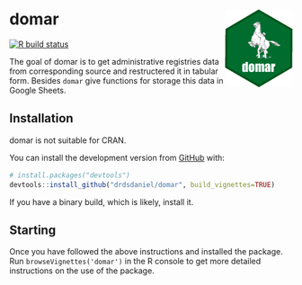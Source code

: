 
<!-- README.md is generated from README.Rmd. Please edit that file -->

# domar <img src='man/figures/logo.png' align="right" height="138" />

<!-- badges: start -->

[![R build
status](https://github.com/drdsdaniel/domar/workflows/R-CMD-check/badge.svg)](https://github.com/drdsdaniel/domar/actions)
<!-- badges: end -->

The goal of domar is to get administrative registries data from
corresponding source and restructered it in tabular form. Besides
`domar` give functions for storage this data in Google Sheets.

## Installation

domar is not suitable for CRAN.

You can install the development version from
[GitHub](https://github.com/) with:

``` r
# install.packages("devtools")
devtools::install_github("drdsdaniel/domar", build_vignettes=TRUE)
```

If you have a binary build, which is likely, install it.

## Starting

Once you have followed the above instructions and installed the package.
Run `browseVignettes('domar')` in the R console to get more detailed
instructions on the use of the package.

<!-- Asegurate de tener una sola instancia corriendo al mismo tiempo en el cron. O aún mejor, que cada instancia sea la que crea un nuevo cron al salir -->
